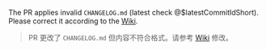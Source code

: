 The PR applies invalid `CHANGELOG.md` (latest check @$latestCommitIdShort). Please correct it according to the [Wiki](https://github.com/cfug/dio/wiki/Releasing-a-new-version-of-packages#before-start).

> PR 更改了 `CHANGELOG.md` 但内容不符合格式。请参考 [Wiki](https://github.com/cfug/dio/wiki/Releasing-a-new-version-of-packages#before-start) 修改。
